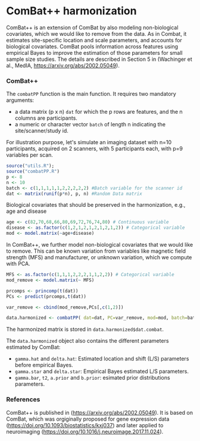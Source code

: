 # ComBat++ harmonization 

ComBat++ is an extension of ComBat by also modeling non-biological covariates, which we would like to remove from the data. As in Combat, it estimates site-specific location and scale parameters, and accounts for biological covariates. ComBat pools information across features using empirical Bayes to improve the estimation of those parameters for small sample size studies. The details are described in Section 5 in (Wachinger et al., MedIA, https://arxiv.org/abs/2002.05049). 

### ComBat++

The  `combatPP` function is the main function. It requires two mandatory arguments:
- a data matrix (p x n) `dat` for which the p rows are features, and the n columns are participants. 
- a numeric or character vector `batch` of length n indicating the site/scanner/study id. 

For illustration purpose, let's simulate an imaging dataset with n=10 participants, acquired on 2 scanners, with 5 participants each, with p=9 variables per scan. 

```r
source("utils.R");
source("combatPP.R")
p <- 8
n <- 10
batch <- c(1,1,1,1,1,2,2,2,2,2) #Batch variable for the scanner id
dat <- matrix(runif(p*n), p, n) #Random Data matrix
```

Biological covariates that should be preserved in the harmonization, e.g., age and disease
```r
age <- c(82,70,68,66,80,69,72,76,74,80) # Continuous variable
disease <- as.factor(c(1,2,1,2,1,2,1,2,1,2)) # Categorical variable
mod <- model.matrix(~age+disease)
```

In ComBat++, we further model non-biological covariates that we would like to remove. This can be known variation from variables like magnetic field strength (MFS) and manufacturer, or unknown variation, which we compute with PCA. 

```r
MFS <- as.factor(c(1,1,1,2,2,2,1,1,2,2)) # Categorical variable
mod_remove <- model.matrix(~ MFS)

prcomps <- princomp(t(dat))
PCs <- predict(prcomps,t(dat))

var_remove <- cbind(mod_remove,PCs[,c(1,2)])

data.harmonized <- combatPP( dat=dat, PC=var_remove, mod=mod, batch=batch)
```

The harmonized matrix is stored in `data.harmonized$dat.combat`. 

The `data.harmonized` object also contains the different parameters estimated by ComBat:
- `gamma.hat` and `delta.hat`: Estimated location and shift (L/S) parameters before empirical Bayes.
- `gamma.star` and `delta.star`: Empirical Bayes estimated L/S parameters.
- `gamma.bar`, `t2`, `a.prior` and `b.prior`: esimated prior distributions parameters.


### References

ComBat++ is published in (https://arxiv.org/abs/2002.05049). It is based on ComBat, which was orgiginally proposed for gene expression data (https://doi.org/10.1093/biostatistics/kxj037) and later applied to neuroimaging (https://doi.org/10.1016/j.neuroimage.2017.11.024). 




